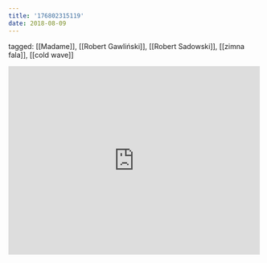 ```yaml
---
title: '176802315119'
date: 2018-08-09
---
```

tagged: [[Madame]], [[Robert Gawliński]], [[Robert Sadowski]], [[zimna fala]], [[cold wave]]
<iframe allow="accelerometer; autoplay; clipboard-write; encrypted-media; gyroscope; picture-in-picture" allowfullscreen="" frameborder="0" height="375" id="youtube_iframe" src="https://www.youtube.com/embed/eKGYhw_NKjA?feature=oembed&amp;enablejsapi=1&amp;origin=https://safe.txmblr.com&amp;wmode=opaque" width="500"></iframe>